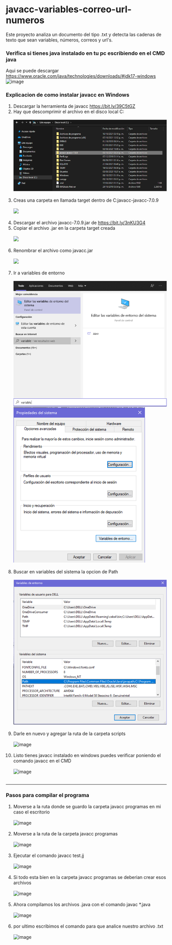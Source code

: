 # javacc-variables-correo-url-numeros
Este proyecto analiza un documento del tipo .txt y detecta las cadenas de texto que sean variables, números, correos y url's.

### Verifica si tienes java instalado en tu pc escribiendo en el CMD java
Aqui se puede descargar https://www.oracle.com/java/technologies/downloads/#jdk17-windows
![image](https://user-images.githubusercontent.com/72781778/137101372-0a237854-5287-41b5-bd49-d96d2a3f89f7.png)
### Explicacion de como instalar javacc en Windows

1. Descargar la herramienta de javacc  https://bit.ly/39C5tGZ
2. Hay que descomprimir el archivo en el disco local C:
<br/><br/>
![](https://github.com/omar49511/javacc-variables-correo-url-numeros/blob/main/javacc%20programas/imagenes/Captura%20de%20pantalla%202021-10-12%20153039.png?raw=true)
<br/><br/>
3. Creas una carpeta en llamada target dentro de C:javacc-javacc-7.0.9
<br/><br/>
![](https://static.javatpoint.com/core/images/javacc6.png)
<br/><br/>
4. Descargar el archivo javacc-7.0.9.jar de https://bit.ly/3nKU3G4
5. Copiar el archivo .jar en la carpeta target creada
<br/><br/>
![](https://static.javatpoint.com/core/images/javacc7.png)
<br/><br/>
6. Renombrar el archivo como javacc.jar
<br/><br/>
![](https://static.javatpoint.com/core/images/javacc8.png)
<br/><br/>
7. Ir a variables de entorno
<br/><br/>
![](https://github.com/omar49511/javacc-variables-correo-url-numeros/blob/main/javacc%20programas/imagenes/Captura%20de%20pantalla%202021-10-12%20165954.png?raw=true)
![](https://github.com/omar49511/javacc-variables-correo-url-numeros/blob/main/javacc%20programas/imagenes/Captura%20de%20pantalla%202021-10-12%20170512.png?raw=true)
<br/><br/>
8. Buscar en variables del sistema la opcion de Path
<br/><br/>
![](https://github.com/omar49511/javacc-variables-correo-url-numeros/blob/main/javacc%20programas/imagenes/Captura%20de%20pantalla%202021-10-12%20170559.png?raw=true)
<br/><br/>
9. Darle en nuevo y agregar la ruta de la carpeta scripts
<br/><br/>
![image](https://user-images.githubusercontent.com/72781778/137098134-359a72e3-c4e5-4a47-976a-56b62515477f.png)
<br/><br/>
10. Listo tienes javacc instalado en windows puedes verificar poniendo el comando javacc en el CMD
<br/><br/>
![image](https://user-images.githubusercontent.com/72781778/137098564-e9985860-dc3b-4f29-8e92-bb5a30b7433a.png)
<br/><br/>
---
### Pasos para compilar el programa
1. Moverse a la ruta donde se guardo la carpeta javacc programas en mi caso el escritorio
<br/><br/>
![image](https://user-images.githubusercontent.com/72781778/137099662-315c056b-ab73-4266-9722-49b83f265147.png)
<br/><br/>
2. Moverse a la ruta de la carpeta javacc programas
<br/><br/>
![image](https://user-images.githubusercontent.com/72781778/137099845-838175cd-c529-4ea9-a18b-3a329d1f8806.png)
<br/><br/>
3. Ejecutar el comando javacc test.jj
<br/><br/>
![image](https://user-images.githubusercontent.com/72781778/137100071-e6d87ae6-40d8-4922-b374-7863897e1173.png)
<br/><br/>
4. Si todo esta bien en la carpeta javacc programas se deberian crear esos archivos
<br/><br/>
![image](https://user-images.githubusercontent.com/72781778/137100197-6b08ad20-404c-41a3-ac1c-f3f14ee31682.png)
<br/><br/>
5. Ahora compilamos los archivos .java con el comando javac \*.java
<br/><br/>
![image](https://user-images.githubusercontent.com/72781778/137100751-dd30e307-aeee-415e-be9d-e69e93c8b154.png)
<br/><br/>
6. por ultimo escribimos el comando para que analice nuestro archivo .txt
<br/><br/>
![image](https://user-images.githubusercontent.com/72781778/137100915-b36c9b64-de8e-43c3-8cea-425b9bdb6bc4.png)




